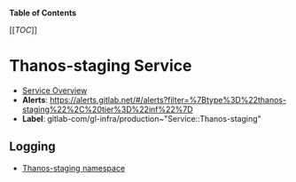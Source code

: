 <!-- MARKER: do not edit this section directly. Edit services/service-catalog.yml then run scripts/generate-docs -->

**Table of Contents**

[[_TOC_]]

# Thanos-staging Service

* [Service Overview](https://dashboards.gitlab.net/d/thanos-staging-main/thanos-staging-overview)
* **Alerts**: <https://alerts.gitlab.net/#/alerts?filter=%7Btype%3D%22thanos-staging%22%2C%20tier%3D%22inf%22%7D>
* **Label**: gitlab-com/gl-infra/production~"Service::Thanos-staging"

## Logging

* [Thanos-staging namespace](https://nonprod-log.gitlab.net/app/r/s/rEC7f)

<!-- END_MARKER -->

<!-- ## Summary -->

<!-- ## Architecture -->

<!-- ## Performance -->

<!-- ## Scalability -->

<!-- ## Availability -->

<!-- ## Durability -->

<!-- ## Security/Compliance -->

<!-- ## Monitoring/Alerting -->

<!-- ## Links to further Documentation -->
